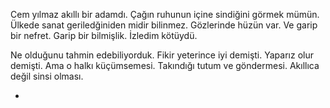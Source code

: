 Cem yılmaz akıllı bir adamdı. Çağın ruhunun içine sindiğini görmek mümün. Ülkede sanat geriledğiniden midir bilinmez.
Gözlerinde hüzün var. Ve garip bir nefret. Garip bir bilmişlik. İzledim kötüydü.

Ne olduğunu tahmin edebiliyorduk. Fikir yeterince iyi demişti. Yaparız olur demişti. Ama o halkı küçümsemesi. Takındığı tutum ve göndermesi. 
Akıllıca değil sinsi olması.

- 
